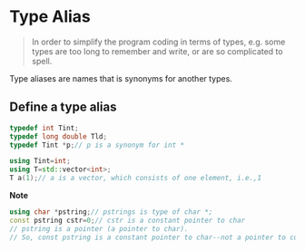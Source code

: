 # Type Alias
> In order to simplify the program coding in terms of types, e.g. some types are too long to remember and write, or are so complicated to spell.

Type aliases are names that is synonyms for another types.

## Define a type alias
```c++
typedef int Tint;
typedef long double Tld;
typedef Tint *p;// p is a synonym for int *

using Tint=int;
using T=std::vector<int>;
T a(1);// a is a vector, which consists of one element, i.e.,1
```

**Note**
```c++
using char *pstring;// pstrings is type of char *;
const pstring cstr=0;// cstr is a constant pointer to char
// pstring is a pointer (a pointer to char). 
// So, const pstring is a constant pointer to char--not a pointer to const char.
```
